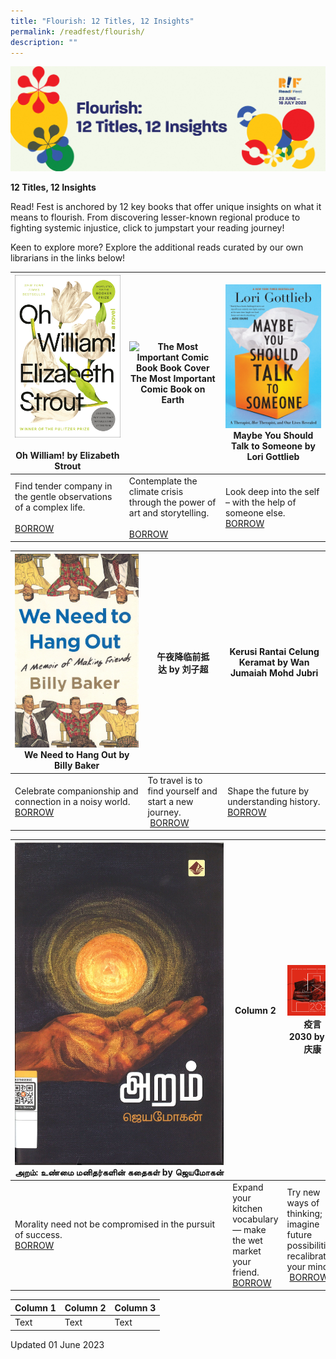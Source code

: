 ```yaml
---
title: "Flourish: 12 Titles, 12 Insights"
permalink: /readfest/flourish/
description: ""
---
```

![banner RF](\images\RF23\rf23_flourish.png)

**12 Titles, 12 Insights**

Read! Fest is anchored by 12 key books that offer unique insights on what it means to flourish. From discovering lesser-known regional produce to fighting systemic injustice, click to jumpstart your reading journey!

Keen to explore more? Explore the additional reads curated by our own librarians in the links below!



| ![Oh! William book cover](/images/RF23/oh%20william.jpg)<br><br>**Oh William! by Elizabeth Strout** | ![The Most Important Comic Book Book Cover](/images/RF23/the%20most%20important%20comic%20book.png)<br>**The Most Important Comic Book on Earth** | ![Maybe You Should Talk to Someone](/images/RF23/maybe%20you%20should.jpg)<br>**Maybe You Should Talk to Someone by Lori Gottlieb** |
| -------- | -------- | -------- |
| Find tender company in the gentle observations of a complex life.&nbsp;<br><br> [BORROW](https://go.gov.sg/rf23-rp1) | Contemplate the climate crisis through the power of art and storytelling. <br><br>[BORROW](https://go.gov.sg/rf23-rp4)| Look deep into the self – with the help of someone else. <br> [BORROW](https://go.gov.sg/rf23-rp2)|



| ![We Need To Hang Out Book Cover](/images/RF23/we%20need%20to%20hang%20out.jpg) <br> **We Need to Hang Out&nbsp;by Billy Baker** | **午夜降临前抵达**&nbsp;**by**&nbsp;**刘子超** |  Kerusi Rantai Celung Keramat&nbsp;by Wan Jumaiah Mohd Jubri |
| -------- | -------- | -------- |
| Celebrate companionship and connection in a noisy world. <br> [BORROW](https://go.gov.sg/rf23-rp3) | To travel is to find yourself and start a new journey. <br>&nbsp;[BORROW](https://go.gov.sg/rf23-rp5)     | Shape the future by understanding history. <br> [BORROW](https://go.gov.sg/rf23-rp9)     |



| ![Aram Book Cover](/images/RF23/aram_tamil_title.jpg) **அறம்:&nbsp;உண்மை&nbsp;மனிதர்களின்&nbsp;கதைகள்&nbsp;by&nbsp;ஜெயமோகன்** | Column 2 | ![Covidivination 2030](/images/RF23/covidivination.png) **疫言**2030&nbsp;by&nbsp;**吴庆康** |
| -------- | -------- | -------- |
| Morality need not be compromised in the pursuit of success.&nbsp;<br> [BORROW](https://go.gov.sg/rf23-rp11)    | Expand your kitchen vocabulary — make the wet market your friend. <br>[BORROW](https://go.gov.sg/rf23-rp6)     | Try new ways of thinking; imagine future possibilities; recalibrate your mind. <br>&nbsp;[BORROW](https://go.gov.sg/rf23-rp10)     |



| Column 1 | Column 2 | Column 3 |
| -------- | -------- | -------- |
| Text     | Text     | Text     |





Updated 01 June 2023